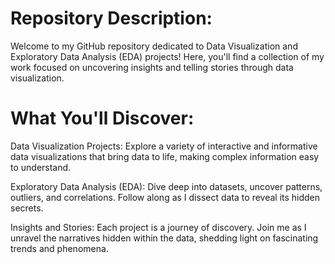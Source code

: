 # Repository Description:

Welcome to my GitHub repository dedicated to Data Visualization and Exploratory Data Analysis (EDA) projects! Here, you'll find a collection of my work focused on uncovering insights and telling stories through data visualization.

# What You'll Discover:

Data Visualization Projects: Explore a variety of interactive and informative data visualizations that bring data to life, making complex information easy to understand.

Exploratory Data Analysis (EDA): Dive deep into datasets, uncover patterns, outliers, and correlations. Follow along as I dissect data to reveal its hidden secrets.

Insights and Stories: Each project is a journey of discovery. Join me as I unravel the narratives hidden within the data, shedding light on fascinating trends and phenomena.

